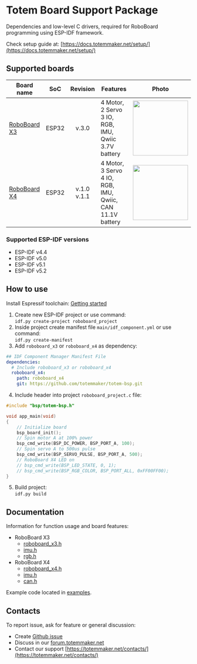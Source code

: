 # Totem Board Support Package

Dependencies and low-level C drivers, required for RoboBoard programming using ESP-IDF framework.

Check setup guide at: [https://docs.totemmaker.net/setup/](https://docs.totemmaker.net/setup/)

## Supported boards
| Board name | SoC | Revision | Features | Photo |
| --- | --- | :-: | --- | --- |
| [RoboBoard X3](https://docs.totemmaker.net/roboboard-x3/) | ESP32 | v.3.0 | 4 Motor, 2 Servo<br>3 IO, RGB, IMU, Qwiic<br> 3.7V battery | <img src="https://docs.totemmaker.net/assets/images/photo/roboboard-x3-v3.0-card.jpg" width="150"> |
| [RoboBoard X4](https://docs.totemmaker.net/roboboard-x4/) | ESP32 | v.1.0<br>v.1.1 | 4 Motor, 3 Servo<br>4 IO, RGB, IMU, Qwiic, CAN<br> 11.1V battery | <a href="https://totemmaker.net/product/roboboard-x4-power-adapter-battery/"><img src="https://docs.totemmaker.net/assets/images/photo/roboboard-x4-v1.1-photo.jpg" width="150"></a> |

### Supported ESP-IDF versions

* ESP-IDF v4.4
* ESP-IDF v5.0
* ESP-IDF v5.1
* ESP-IDF v5.2

## How to use

Install Espressif toolchain: [Getting started](https://docs.espressif.com/projects/esp-idf/en/latest/esp32/get-started/index.html)

1. Create new ESP-IDF project or use command:  
`idf.py create-project roboboard_project`
1. Inside project create manifest file `main/idf_component.yml` or use command:  
`idf.py create-manifest`  
1. Add `roboboard_x3` or `roboboard_x4` as dependency:  
```yml
## IDF Component Manager Manifest File
dependencies:
  # Include roboboard_x3 or roboboard_x4
  roboboard_x4:
    path: roboboard_x4
    git: https://github.com/totemmaker/totem-bsp.git
```
4. Include header into project `roboboard_project.c` file:  
```c
#include "bsp/totem-bsp.h"

void app_main(void)
{
    // Initialize board
    bsp_board_init();
    // Spin motor A at 100% power
    bsp_cmd_write(BSP_DC_POWER, BSP_PORT_A, 100);
    // Spin servo A to 500us pulse
    bsp_cmd_write(BSP_SERVO_PULSE, BSP_PORT_A, 500);
    // RoboBoard X4 LED on
    // bsp_cmd_write(BSP_LED_STATE, 0, 1);
    // bsp_cmd_write(BSP_RGB_COLOR, BSP_PORT_ALL, 0xFF00FF00);
}
```
5. Build project:  
`idf.py build`

## Documentation

Information for function usage and board features:

* RoboBoard X3
  * [roboboard_x3.h](https://github.com/totemmaker/totem-bsp/blob/master/roboboard_x3/include/bsp/roboboard_x3.h)
  * [imu.h](https://github.com/totemmaker/totem-bsp/blob/master/roboboard_x3/include/bsp/imu.h)
  * [rgb.h](https://github.com/totemmaker/totem-bsp/blob/master/roboboard_x3/include/bsp/rgb.h)
* RoboBoard X4
  * [roboboard_x4.h](https://github.com/totemmaker/totem-bsp/blob/master/roboboard_x4/include/bsp/roboboard_x4.h)
  * [imu.h](https://github.com/totemmaker/totem-bsp/blob/master/roboboard_x4/include/bsp/imu.h)
  * [can.h](https://github.com/totemmaker/totem-bsp/blob/master/roboboard_x4/include/bsp/can.h)

Example code located in [examples](https://github.com/totemmaker/totem-bsp/tree/master/examples).

## Contacts

To report issue, ask for feature or general discussion:

* Create [Github issue](https://github.com/totemmaker/totem-bsp/issues/new)
* Discuss in our [forum.totemmaker.net](https://forum.totemmaker.net)
* Contact our support [https://totemmaker.net/contacts/](https://totemmaker.net/contacts/)